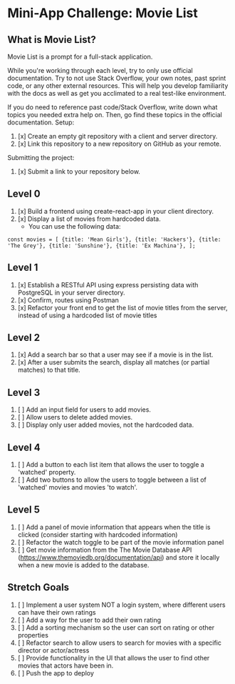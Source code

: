 # Mini-App Challenge: Movie List
## What is Movie List?

Movie List is a prompt for a full-stack application.

While you're working through each level, try to only use official documentation. Try to not use Stack Overflow, your own notes, past sprint code, or any other external resources. This will help you develop familiarity with the docs as well as get you acclimated to a real test-like environment.

If you do need to reference past code/Stack Overflow, write down what topics you needed extra help on. Then, go find these topics in the official documentation.
Setup:

1. [x] Create an empty git repository with a client and server directory.
2. [x] Link this repository to a new repository on GitHub as your remote.

Submitting the project:

1. [x] Submit a link to your repository below.

## Level 0

1. [x] Build a frontend using create-react-app in your client directory.
2. [x] Display a list of movies from hardcoded data. 
   - You can use the following data:

`const movies = [
{title: 'Mean Girls'},
{title: 'Hackers'},
{title: 'The Grey'},
{title: 'Sunshine'},
{title: 'Ex Machina'},
];`

## Level 1

1. [x] Establish a RESTful API using express persisting data with PostgreSQL in your server directory.
2. [x] Confirm, routes using Postman
3. [x] Refactor your front end to get the list of movie titles from the server, instead of using a hardcoded list of movie titles

## Level 2

1. [x] Add a search bar so that a user may see if a movie is in the list.
2. [x] After a user submits the search, display all matches (or partial matches) to that title.

## Level 3

1. [ ] Add an input field for users to add movies.
2. [ ] Allow users to delete added movies.
3. [ ] Display only user added movies, not the hardcoded data.

## Level 4

1. [ ] Add a button to each list item that allows the user to toggle a 'watched' property.
2. [ ] Add two buttons to allow the users to toggle between a list of 'watched' movies and movies 'to watch'.

## Level 5

1. [ ] Add a panel of movie information that appears when the title is clicked (consider starting with hardcoded information)
2. [ ] Refactor the watch toggle to be part of the movie information panel
3. [ ] Get movie information from the The Movie Database API (https://www.themoviedb.org/documentation/api) and store it locally when a new movie is added to the database.

## Stretch Goals

1. [ ] Implement a user system NOT a login system, where different users can have their own ratings
2. [ ] Add a way for the user to add their own rating
3. [ ] Add a sorting mechanism so the user can sort on rating or other properties
4. [ ] Refactor search to allow users to search for movies with a specific director or actor/actress
5. [ ] Provide functionality in the UI that allows the user to find other movies that actors have been in.
6. [ ] Push the app to deploy

